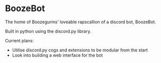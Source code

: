 # BoozeBot
The home of Boozegurms' loveable rapscallion of a discord bot, BoozeBot.

Built in python using the discord.py library.

Current plans:
- Utilise discord.py cogs and extensions to be modular from the start
- Look into building a web interface for the bot
